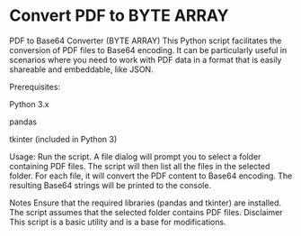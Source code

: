 # Convert PDF to BYTE ARRAY

PDF to Base64 Converter (BYTE ARRAY)
This Python script facilitates the conversion of PDF files to Base64 encoding.
It can be particularly useful in scenarios where you need to work with PDF data in a format that is easily shareable and embeddable, like JSON.

Prerequisites:

Python 3.x

pandas

tkinter (included in Python 3)

Usage:
Run the script.
A file dialog will prompt you to select a folder containing PDF files.
The script will then list all the files in the selected folder.
For each file, it will convert the PDF content to Base64 encoding.
The resulting Base64 strings will be printed to the console.


Notes
Ensure that the required libraries (pandas and tkinter) are installed.
The script assumes that the selected folder contains PDF files.
Disclaimer
This script is a basic utility and is a base for modifications.
